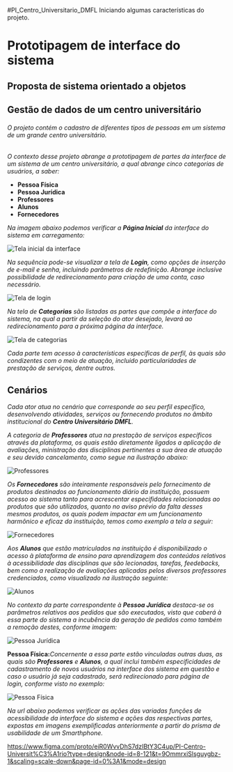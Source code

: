 #PI_Centro_Universitario_DMFL
Iniciando algumas características do projeto.

# Prototipagem de interface do sistema

## Proposta de sistema orientado a objetos


## Gestão de dados de um centro universitário
###### O projeto contém o cadastro de diferentes tipos de pessoas em um sistema de um grande centro universitário.


*O contexto desse projeto abrange a prototipagem de partes da interface de um sistema de um centro universitário, a qual abrange cinco categorias de usuários, a saber:* 

* **Pessoa Física**
* **Pessoa Jurídica**
* **Professores**
* **Alunos**
* **Fornecedores**
  
_Na imagem abaixo podemos verificar a **Página Inicial** da interface do sistema em carregamento:_

![Tela inicial da interface]( https://github.com/Marcellbsb/PI_Centro_Universitario_DMFL/blob/main/Frm%20incial%20(1).png)

_Na sequência pode-se visualizar a tela de **Login**, como opções de inserção de e-mail e senha, incluindo parâmetros de redefinição. Abrange inclusive possibilidade de redirecionamento para criação de uma conta, caso necessário._

![Tela de login](https://github.com/Marcellbsb/PI_Centro_Universitario_DMFL/blob/main/Frame%20telaloginN.png)

_Na tela de **Categorias** são listadas as partes que compõe a interface do sistema, na qual a partir da seleção do ator desejado, levará ao redirecionamento para a próxima página da interface._

![Tela de categorias](https://github.com/Marcellbsb/PI_Centro_Universitario_DMFL/blob/main/Frame%20(Categorias)%20N.png)

_Cada parte tem acesso à características específicas de perfil, às quais são condizentes com o meio de atuação, incluido particularidades de prestação de serviços, dentre outros._

## Cenários

_Cada ator atua no cenário que corresponde ao seu perfil específico, desenvolvendo atividades, serviços ou fornecendo produtos no âmbito institucional do **Centro Universitário DMFL**._

_A categoria de **Professores** atua na prestação de serviços específicos através da plataforma, os quais estão diretamente ligados a aplicação de avaliações, ministração das disciplinas pertinentes a sua área de atuação e seu devido cancelamento, como segue na ilustração abaixo:_

![Professores](https://github.com/Marcellbsb/PI_Centro_Universitario_DMFL/blob/main/Frame%20professoresN.png)

_Os **Fornecedores** são inteiramente responsáveis pelo fornecimento de produtos destinados ao funcionamento diário da instituição, possuem acesso ao sistema tanto para acrescentar especifidades relacionadas ao produtos que são utilizados, quanto no aviso prévio da falta desses mesmos produtos, os quais podem impactar em um funcionamento harmônico e eficaz da instituição, temos como exemplo a tela a seguir:_

![Fornecedores](https://github.com/Marcellbsb/PI_Centro_Universitario_DMFL/blob/main/Frame%20fornecedoresN.png)

_Aos **Alunos** que estão matriculados na instituição é disponibilizado o acesso à plataforma de ensino para aprendizagem dos conteúdos relativos à acessibilidade das disciplinas que são lecionadas, tarefas, feedebacks, bem como a realização de avaliações aplicadas pelos diversos professores credenciados, como visualizado na ilustração seguinte:_

![Alunos](https://github.com/Marcellbsb/PI_Centro_Universitario_DMFL/blob/main/Frame%20alunos%20N.png)

_No contexto da parte correspondente à **Pessoa Jurídica** destaca-se os parâmetros relativos aos pedidos que são executados, visto que caberá à essa parte do sistema a incubência da geração de pedidos como também a remoção destes, conforme imagem:_

![Pessoa Jurídica](https://github.com/Marcellbsb/PI_Centro_Universitario_DMFL/blob/main/Frame%20pessoa%20jur%C3%ADdicaN.png)

**Pessoa Física:**_Concernente a essa parte estão vinculadas outras duas, as quais são __Professores__ e __Alunos__, a qual inclui também especificidades de cadastramento de novos usuários na interface dos sistema em questão e caso o usuário já seja cadastrado, será redirecionado para página de login, conforme visto no exemplo:_

![Pessoa Física](https://github.com/Marcellbsb/PI_Centro_Universitario_DMFL/blob/main/Frame%20pessoa%20f%C3%ADsicaN.png)

_Na url abaixo podemos verificar as ações das variadas funções de acessibilidade da interface do sistema e ações das respectivas partes, expostas em imagens exemplificadas anteriormente a partir do prisma de usabilidade de um Smarthphone._

https://www.figma.com/proto/eiR0WvvDhS7dzIBtY3C4up/PI-Centro-Universit%C3%A1rio?type=design&node-id=8-121&t=9OmmrxiSlsguygbz-1&scaling=scale-down&page-id=0%3A1&mode=design


